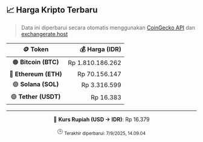 

<!-- HARGA_KRIPTO -->
## 📈 Harga Kripto Terbaru

> Data ini diperbarui secara otomatis menggunakan [CoinGecko API](https://www.coingecko.com/) dan [exchangerate.host](https://exchangerate.host/)

<div align="center">

| 🪙 Token | 💰 Harga (IDR) |
|:------:|---------------:|
| 🟠 **Bitcoin (BTC)**   | Rp 1.810.186.262 |
| 🔵 **Ethereum (ETH)**  | Rp 70.156.147 |
| 🟣 **Solana (SOL)**    | Rp 3.316.599 |
| 🟢 **Tether (USDT)**   | Rp 16.383 |

---

💱 **Kurs Rupiah (USD → IDR)**: Rp 16.379

🕒 <sub>Terakhir diperbarui: 7/9/2025, 14.09.04</sub>

</div>
<!-- /HARGA_KRIPTO -->